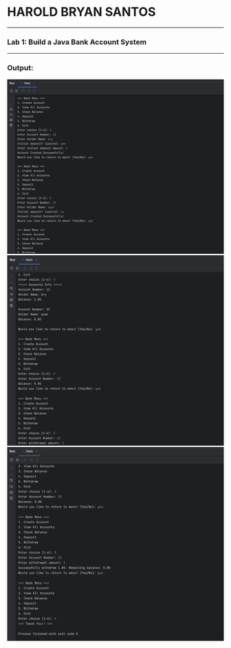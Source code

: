 # HAROLD BRYAN SANTOS
***
### Lab 1: Build a Java Bank Account System
***
### Output:
![image info](output1.png)
![image info](output2.png)
![image info](output3.png)
